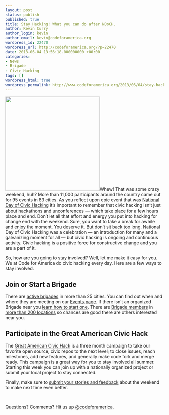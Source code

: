 ```yaml
---
layout: post
status: publish
published: true
title: Stay Hacking! What you can do after NDoCH.
author: Kevin Curry
author_login: kevin
author_email: kevin@codeforamerica.org
wordpress_id: 22470
wordpress_url: http://codeforamerica.org/?p=22470
date: 2013-06-04 13:56:18.000000000 +00:00
categories:
- News
- Brigade
- Civic Hacking
tags: []
wordpress_html: true
wordpress_permalink: http://www.codeforamerica.org/2013/06/04/stay-hacking-what-you-can-do-after-ndoch/
---
```


<p><a href="http://codeforamerica.org/wp-content/uploads/2013/06/tumblr_mnq6ehkzZ31r8raxlo1_500.jpg"><img alt="" class="alignleft size-medium wp-image-22624" height="300" src="http://codeforamerica.org/wp-content/uploads/2013/06/tumblr_mnq6ehkzZ31r8raxlo1_500-300x300.jpg" title="tumblr_mnq6ehkzZ31r8raxlo1_500" width="300"/></a>Whew! That was some crazy weekend, huh? More than 11,000 participants around the country came out for 95 events in 83 cities. As you reflect upon epic event that was <a href="http://hackforchange.org">National Day of Civic Hacking</a> it’s important to remember that civic hacking isn’t just about hackathons and unconferences — which take place for a few hours place and end. Don’t let all that effort and energy you put into hacking for change end with the weekend. Sure, you want to take a break for awhile and enjoy the moment. You deserve it. But don’t sit back too long. National Day of Civic Hacking was a celebration — an introduction for many and a galvanizing moment for all — but civic hacking is ongoing and continuous activity. Civic hacking is a positive force for constructive change and you are a part of it.</p>
<p>So, how are you going to stay involved? Well, let me make it easy for you. We at Code for America do civic hacking every day. Here are a few ways to stay involved.</p>
<h2 dir="ltr">Join or Start a Brigade</h2>
<p dir="ltr">There are <a href="http://brigade.codeforamerica.org/brigades">active brigades</a> in more than 25 cities. You can find out when and where they are meeting on our <a href="http://brigade.codeforamerica.org/events">Events page</a>. If there isn’t an organized Brigade near you <a href="http://brigade.codeforamerica.org/captain">learn how to start one</a>. There are <a href="http://brigade.codeforamerica.org/members">Brigade members</a> in <a href="http://brigade.codeforamerica.org/locations">more than 200 locations</a> so chances are good there are others interested near you.</p>
<h2 dir="ltr">Participate in the Great American Civic Hack</h2>
<p>The <a href="http://brigade.codeforamerica.org/civic-coding">Great American Civic Hack</a> is a three month campaign to take our favorite open source, civic repos to the next level; to close issues, reach milestones, add new features, and generally make code fork and merge ready. This campaign is a great way for you to stay involved all summer. Starting this week you can join up with a nationally organized project or submit your local project to stay connected.</p>
<p>Finally, make sure to <a href="http://hackforchange.org/blog/submit-your-projects-white-house-showcase-event-intel-more">submit your stories and feedback</a> about the weekend to make next time even better.</p>
<p> </p>
<p>Questions? Comments? Hit us up <a href="info@codeforamerica.org">@codeforamerica</a>.</p>
